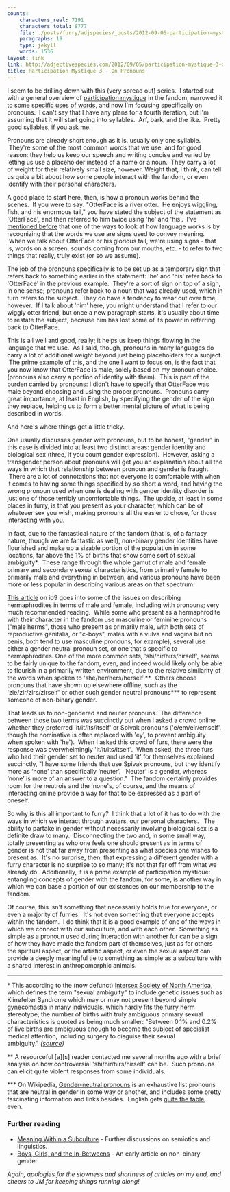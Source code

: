 ```yaml
---
counts:
    characters_real: 7191
    characters_total: 8777
    file: ./posts/furry/adjspecies/_posts/2012-09-05-participation-mystique-3-on-pronouns.markdown
    paragraphs: 19
    type: jekyll
    words: 1536
layout: link
link: http://adjectivespecies.com/2012/09/05/participation-mystique-3-on-pronouns/
title: Participation Mystique 3 - On Pronouns
---
```


I seem to be drilling down with this (very spread out) series.  I started out
with a general overview of [participation
mystique](http://adjectivespecies.com/2012/01/25/participation-mystique/) in the
fandom, narrowed it to some [specific uses of
words](http://adjectivespecies.com/2012/02/08/participation-mystique-2-on-words/),
and now I'm focusing specifically on pronouns.  I can't say that I have any
plans for a fourth iteration, but I'm assuming that it will start going into
syllables.  Arf, bark, and the like.  Pretty good syllables, if you ask me.

Pronouns are already short enough as it is, usually only one syllable.  They're
some of the most common words that we use, and for good reason: they help us
keep our speech and writing concise and varied by letting us use a placeholder
instead of a name or a noun.  They carry a lot of weight for their relatively
small size, however. Weight that, I think, can tell us quite a bit about how
some people interact with the fandom, or even identify with their personal
characters.<!--more-->

A good place to start here, then, is how a pronoun works behind the scenes.  If
you were to say: "OtterFace is a river otter.  He enjoys wiggling, fish, and his
enormous tail," you have stated the subject of the statement as 'OtterFace', and
then referred to him twice using 'he' and 'his'.  I've [mentioned
before](http://adjectivespecies.com/2012/04/12/meaning-within-a-subculture-part-2/)
that one of the ways to look at how language works is by recognizing that the
words we use are signs used to convey meaning.  When we talk about OtterFace or
his glorious tail, we're using signs - that is, words on a screen, sounds coming
from our mouths, etc. - to refer to two things that really, truly exist (or so
we assume).

The job of the pronouns specifically is to be set up as a temporary sign that
refers back to something earlier in the statement: 'he' and 'his' refer back to
'OtterFace' in the previous example.  They're a sort of sign on top of a sign,
in one sense; pronouns refer back to a noun that was already used, which in turn
refers to the subject.  They do have a tendency to wear out over time, however.
 If I talk about 'him' here, you might understand that I refer to our wiggly
otter friend, but once a new paragraph starts, it's usually about time to
restate the subject, because him has lost some of its power in referring back to
OtterFace.

This is all well and good, really; it helps us keep things flowing in the
language that we use.  As I said, though, pronouns in many languages do carry a
lot of additional weight beyond just being placeholders for a subject.  The
prime example of this, and the one I want to focus on, is the fact that you now
know that OtterFace is male, solely based on my pronoun choice. (pronouns also
carry a portion of identity with them).  This is part of the burden carried by
pronouns: I didn't have to specify that OtterFace was male beyond choosing and
using the proper pronouns.  Pronouns carry great importance, at least in
English, by specifying the gender of the sign they replace, helping us to form a
better mental picture of what is being described in words.

And here's where things get a little tricky.

One usually discusses gender with pronouns, but to be honest, "gender" in this
case is divided into at least two distinct areas: gender identity and biological
sex (three, if you count gender expression).  However, asking a transgender
person about pronouns will get you an explanation about all the ways in which
that relationship between pronoun and gender is fraught.  There are a lot of
connotations that not everyone is comfortable with when it comes to having some
things specified by so short a word, and having the wrong pronoun used when one
is dealing with gender identity disorder is just one of those terribly
uncomfortable things.  The upside, at least in some places in furry, is that you
present as your character, which can be of whatever sex you wish, making
pronouns all the easier to chose, for those interacting with you.

In fact, due to the fantastical nature of the fandom (that is, of a fantasy
nature, though we are fantastic as well), non-binary gender identities have
flourished and make up a sizable portion of the population in some locations,
far above the 1% of births that show some sort of sexual ambiguity\*.  These
range through the whole gamut of male and female primary and secondary sexual
characteristics, from primarily female to primarily male and everything in
between, and various pronouns have been more or less popular in describing
various areas on that spectrum.

[This article](http://io9.com/5939725/how-to-write-about-hermaphrodite-sex) on
io9 goes into some of the issues on describing hermaphrodites in terms of male
and female, including with pronouns; very much recommended reading.  While some
who present as a hermaphrodite with their character in the fandom use masculine
or feminine pronouns ("male herms", those who present as primarily male, with
both sets of reproductive genitalia, or "c-boys", males with a vulva and vagina
but no penis, both tend to use masculine pronouns, for example), several use
either a gender neutral pronoun set, or one that's specific to hermaphrodites.
One of the more common sets, 'shi/hir/hirs/hirself', seems to be fairly unique
to the fandom, even, and indeed would likely only be able to flourish in a
primarily written environment, due to the relative similarity of the words when
spoken to 'she/her/hers/herself'\*\*.  Others choose pronouns that have shown up
elsewhere offline, such as the 'zie/zir/zirs/zirself' or other such gender
neutral pronouns\*\*\* to represent someone of non-binary gender.

That leads us to non-gendered and neuter pronouns.  The difference between those
two terms was succinctly put when I asked a crowd online whether they preferred
'it/it/its/itself' or Spivak pronouns ('e/em/eir/emself', though the nominative
is often replaced with 'ey', to prevent ambiguity when spoken with 'he').  When
I asked this crowd of furs, there were the response was overwhelmingly
'it/it/its/itself'.  When asked, the three furs who had their gender set to
neuter and used 'it' for themselves explained succinctly, "I have some friends
that use Spivak pronouns, but they identify more as ‘none’ than specifically
‘neuter’.  ‘Neuter’ is a gender, whereas ‘none’ is more of an answer to a
question."  The fandom certainly provides room for the neutrois and the 'none's,
of course, and the means of interacting online provide a way for that to be
expressed as a part of oneself.

So why is this all important to furry?  I think that a lot of it has to do with
the ways in which we interact through avatars, our personal characters.   The
ability to partake in gender without necessarily involving biological sex is a
definite draw to many.  Disconnecting the two and, in some small way, totally
presenting as who one feels one should present as in terms of gender is not that
far away from presenting as what species one wishes to present as.  It's no
surprise, then, that expressing a different gender with a furry character is no
surprise to so many; it's not that far off from what we already do.
 Additionally, it is a prime example of participation mystique: entangling
concepts of gender with the fandom, for some, is another way in which we can
base a portion of our existences on our membership to the fandom.

Of course, this isn't something that necessarily holds true for everyone, or
even a majority of furries.  It's not even something that everyone accepts
within the fandom.  I do think that it is a good example of one of the ways in
which we connect with our subculture, and with each other.  Something as simple
as a pronoun used during interaction with another fur can be a sign of how they
have made the fandom part of themselves, just as for others the spiritual
aspect, or the artistic aspect, or even the sexual aspect can provide a deeply
meaningful tie to something as simple as a subculture with a shared interest in
anthropomorphic animals.

-----

\* This according to the (now defunct) [Intersex Society of North
America](http://en.wikipedia.org/wiki/Intersex_Society_of_North_America), which
defines the term "sexual ambiguity" to include genetic issues such as
Klinefelter Syndrome which may or may not present beyond simple gynecomastia in
many individuals, which hardly fits the furry herm stereotype; the number of
births with truly ambiguous primary sexual characteristics is quoted as being
much smaller: "Between 0.1% and 0.2% of live births are ambiguous enough to
become the subject of specialist medical attention, including surgery to
disguise their sexual
ambiguity." *([source](http://en.wikipedia.org/wiki/Intersex#Other_possible_intersex_conditions_and_scope))*

\*\* A resourceful \[a\]\[s\] reader contacted me several months ago with a brief
analysis on how controversial 'shi/hir/hirs/hirself' can be.  Such pronouns can
elicit quite violent responses from some individuals.

\*\*\* On Wikipedia, [Gender-neutral
pronouns](http://en.wikipedia.org/wiki/Gender-neutral_pronoun) is an exhaustive
list pronouns that are neutral in gender in some way or another, and includes
some pretty fascinating information and links besides.  English gets [quite the
table](http://en.wikipedia.org/wiki/Gender-neutral_pronoun#Summary), even.

### Further reading

* [Meaning Within a
Subculture](http://adjectivespecies.com/meaning-within-a-subculture/) - Further discussions on
semiotics and linguistics.  
* [Boys, Girls, and the
In-Betweens](http://adjectivespecies.com/2011/11/16/boys-girls-and-the-in-betweens/) -
An early article on non-binary gender.

*Again, apologies for the slowness and shortness of articles on my end, and
cheers to JM for keeping things running along!*

